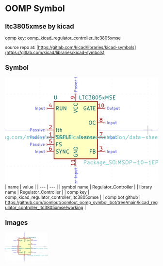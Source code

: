 # OOMP Symbol  
## ltc3805xmse  by kicad  
  
oomp key: oomp_kicad_regulator_controller_ltc3805xmse  
  
source repo at: [https://gitlab.com/kicad/libraries/kicad-symbols](https://gitlab.com/kicad/libraries/kicad-symbols)  
## Symbol  
  
[![working.png](working_600.png)](working.png)  
| name | value | 
| --- | --- | 
| symbol name | Regulator_Controller | 
| library name | Regulator_Controller | 
| oomp key | oomp_kicad_regulator_controller_ltc3805xmse | 
| oomp bot github | https://github.com/oomlout/oomlout_oomp_symbol_bot/tree/main/kicad_regulator_controller_ltc3805xmse/working | 
## Images  
  
[![working.png](working_140.png)](working.png)  
